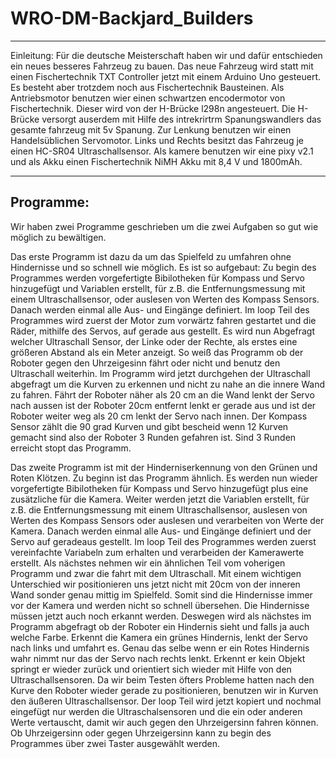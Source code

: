 # WRO-DM-Backjard_Builders


---
Einleitung:
Für die deutsche Meisterschaft haben wir und dafür entschieden ein neues besseres Fahrzeug zu bauen. Das neue Fahrzeug wird statt mit einen Fischertechnik TXT Controller jetzt mit einem Arduino Uno gesteuert. Es besteht aber trotzdem noch aus Fischertechnik Bausteinen. Als Antriebsmotor benutzen wier einen schwartzen encodermotor von Fischertechnik. Dieser wird von der H-Brücke l298n angesteuert. Die H-Brücke versorgt auserdem mit Hilfe des intrekrirtrm Spanungswandlers das gesamte fahrzeug mit 5v Spanung. Zur Lenkung benutzen wir einen Handelsüblichen Servomotor. Links und Rechts besitzt das Fahrzeug je einen HC-SR04 Ultraschallsensor. Als kamere benutzen wir eine pixy v2.1 und als Akku einen Fischertechnik NiMH Akku mit 8,4 V und 1800mAh.

---

Programme:
---
Wir haben zwei Programme geschrieben um die zwei Aufgaben so gut wie möglich zu bewältigen. 

Das erste Programm ist dazu da um das Spielfeld zu umfahren ohne Hindernisse und so schnell wie möglich. Es ist so aufgebaut: 
Zu begin des Programmes werden vorgefertigte Bibilotheken für Kompass und Servo hinzugefügt und Variablen erstellt, für z.B. die Entfernungsmessung mit einem Ultraschallsensor, oder auslesen von Werten des Kompass Sensors.  Danach werden einmal alle Aus- und Eingänge definiert. 
Im loop Teil des Programmes wird zuerst der Motor zum vorwärtz fahren gestartet und die Räder, mithilfe des Servos, auf gerade aus gestellt. Es wird nun Abgefragt welcher Ultraschall Sensor, der Linke oder der Rechte, als erstes eine größeren Abstand als ein Meter anzeigt. So weiß das Programm ob der Roboter gegen den Uhrzeigesinn fährt oder nicht und benutz den Ultraschall weiterhin. Im Programm wird jetzt durchgehen der Ultraschall abgefragt um die Kurven zu erkennen und nicht zu nahe an die innere Wand zu fahren. Fährt der Roboter näher als 20 cm an die Wand lenkt der Servo nach aussen ist der Roboter 20cm entfernt lenkt er gerade aus und ist der Roboter weiter weg als 20 cm lenkt der Servo nach innen. Der Kompass Sensor zählt die 90 grad Kurven und gibt bescheid wenn 12 Kurven gemacht sind also der Roboter 3 Runden gefahren ist. Sind 3 Runden erreicht stopt das Programm.

Das zweite Programm ist mit der Hinderniserkennung von den Grünen und Roten Klötzen.
Zu beginn ist das Programm ähnlich. Es werden nun wieder vorgefertigte Bibilotheken für Kompass und Servo hinzugefügt plus eine zusätzliche für die Kamera. Weiter werden jetzt die Variablen erstellt, für z.B. die Entfernungsmessung mit einem Ultraschallsensor, auslesen von Werten des Kompass Sensors oder auslesen und verarbeiten von Werte der Kamera.  Danach werden einmal alle Aus- und Eingänge definiert und der Servo auf geradeaus gestellt.
Im loop Teil des Programmes werden zuerst vereinfachte Variabeln zum erhalten und verarbeiden der Kamerawerte erstellt. Als nächstes nehmen wir ein ähnlichen Teil vom voherigen Programm und zwar die fahrt mit dem Ultraschall. Mit einem wichtigen Unterschied wir positionieren uns jetzt nicht mit 20cm von der inneren Wand sonder genau mittig im Spielfeld. Somit sind die Hindernisse immer vor der Kamera und werden nicht so schnell übersehen. Die Hindernisse müssen jetzt auch noch erkannt werden. Deswegen wird als nächstes im Programm abgefragt ob der Roboter ein Hindernis sieht und falls ja auch welche Farbe. Erkennt die Kamera ein grünes Hindernis, lenkt der Servo nach links und umfahrt es. Genau das selbe wenn er ein Rotes Hindernis wahr nimmt nur das der Servo nach rechts lenkt. Erkennt er kein Objekt springt er wieder zurück und orientiert sich wieder mit Hilfe von den Ultraschallsensoren. 
Da wir beim Testen öfters Probleme hatten nach den Kurve den Roboter wieder gerade zu positionieren, benutzen wir in Kurven den äußeren Ultraschallsensor.
Der loop Teil wird jetzt kopiert und nochmal eingefügt nur werden die Ultraschalsensoren und die ein oder anderen Werte vertauscht, damit wir auch gegen den Uhrzeigersinn fahren können. Ob Uhrzeigersinn oder gegen Uhrzeigersinn kann zu begin des Programmes über zwei Taster ausgewählt werden.